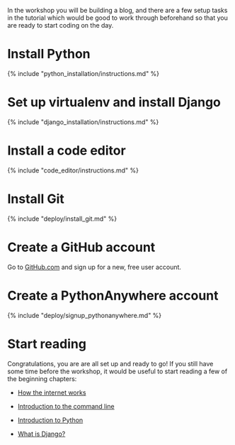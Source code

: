 In the workshop you will be building a blog, and there are a few setup tasks in the tutorial which would be good to work through beforehand so that you are ready to start coding on the day.

# Install Python
{% include "python_installation/instructions.md" %}

# Set up virtualenv and install Django
{% include "django_installation/instructions.md" %}

# Install a code editor
{% include "code_editor/instructions.md" %}

# Install Git
{% include "deploy/install_git.md" %}

# Create a GitHub account
Go to [GitHub.com](http://www.github.com) and sign up for a new, free user account.

# Create a PythonAnywhere account
{% include "deploy/signup_pythonanywhere.md" %}


# Start reading

Congratulations, you are are all set up and ready to go! If you still have some time before the workshop, it would be useful to start reading a few of the beginning chapters:

* [How the internet works](http://tutorial.djangogirls.org/en/how_the_internet_works/README.html)

* [Introduction to the command line](http://tutorial.djangogirls.org/en/intro_to_command_line/README.html)

* [Introduction to Python](http://tutorial.djangogirls.org/en/intro_to_command_line/README.html)

* [What is Django?](http://tutorial.djangogirls.org/en/django/README.html)
